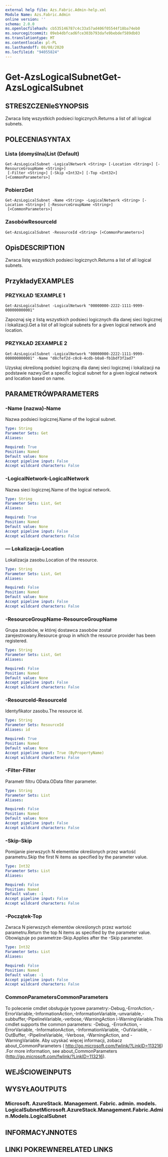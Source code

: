 ```yaml
---
external help file: Azs.Fabric.Admin-help.xml
Module Name: Azs.Fabric.Admin
online version: ''
schema: 2.0.0
ms.openlocfilehash: cb535146787c4c33a57ad406f05544f18ba74eb0
ms.sourcegitcommit: 09eb4dbfcad6fce303b793dafe9bebdef589db03
ms.translationtype: MT
ms.contentlocale: pl-PL
ms.lasthandoff: 08/08/2020
ms.locfileid: "94055824"
---
```

# <span data-ttu-id="baed4-101">Get-AzsLogicalSubnet</span><span class="sxs-lookup"><span data-stu-id="baed4-101">Get-AzsLogicalSubnet</span></span>

## <span data-ttu-id="baed4-102">STRESZCZENIe</span><span class="sxs-lookup"><span data-stu-id="baed4-102">SYNOPSIS</span></span>
<span data-ttu-id="baed4-103">Zwraca listę wszystkich podsieci logicznych.</span><span class="sxs-lookup"><span data-stu-id="baed4-103">Returns a list of all logical subnets.</span></span>

## <span data-ttu-id="baed4-104">POLECENIA</span><span class="sxs-lookup"><span data-stu-id="baed4-104">SYNTAX</span></span>

### <span data-ttu-id="baed4-105">Lista (domyślna)</span><span class="sxs-lookup"><span data-stu-id="baed4-105">List (Default)</span></span>
```
Get-AzsLogicalSubnet -LogicalNetwork <String> [-Location <String>] [-ResourceGroupName <String>]
 [-Filter <String>] [-Skip <Int32>] [-Top <Int32>] [<CommonParameters>]
```

### <span data-ttu-id="baed4-106">Pobierz</span><span class="sxs-lookup"><span data-stu-id="baed4-106">Get</span></span>
```
Get-AzsLogicalSubnet -Name <String> -LogicalNetwork <String> [-Location <String>] [-ResourceGroupName <String>]
 [<CommonParameters>]
```

### <span data-ttu-id="baed4-107">Zasobów</span><span class="sxs-lookup"><span data-stu-id="baed4-107">ResourceId</span></span>
```
Get-AzsLogicalSubnet -ResourceId <String> [<CommonParameters>]
```

## <span data-ttu-id="baed4-108">Opis</span><span class="sxs-lookup"><span data-stu-id="baed4-108">DESCRIPTION</span></span>
<span data-ttu-id="baed4-109">Zwraca listę wszystkich podsieci logicznych.</span><span class="sxs-lookup"><span data-stu-id="baed4-109">Returns a list of all logical subnets.</span></span>

## <span data-ttu-id="baed4-110">Przykłady</span><span class="sxs-lookup"><span data-stu-id="baed4-110">EXAMPLES</span></span>

### <span data-ttu-id="baed4-111">PRZYKŁAD 1</span><span class="sxs-lookup"><span data-stu-id="baed4-111">EXAMPLE 1</span></span>
```
Get-AzsLogicalSubnet -LogicalNetwork "00000000-2222-1111-9999-000000000001"
```

<span data-ttu-id="baed4-112">Zapoznaj się z listą wszystkich podsieci logicznych dla danej sieci logicznej i lokalizacji.</span><span class="sxs-lookup"><span data-stu-id="baed4-112">Get a list of all logical subnets for a given logical network and location.</span></span>

### <span data-ttu-id="baed4-113">PRZYKŁAD 2</span><span class="sxs-lookup"><span data-stu-id="baed4-113">EXAMPLE 2</span></span>
```
Get-AzsLogicalSubnet -LogicalNetwork "00000000-2222-1111-9999-000000000001" -Name "d8cfef2d-c0c8-4cdb-b0a8-fb1bdf3f2ad7"
```

<span data-ttu-id="baed4-114">Uzyskaj określoną podsieć logiczną dla danej sieci logicznej i lokalizacji na podstawie nazwy.</span><span class="sxs-lookup"><span data-stu-id="baed4-114">Get a specific logical subnet for a given logical network and location based on name.</span></span>

## <span data-ttu-id="baed4-115">PARAMETRÓW</span><span class="sxs-lookup"><span data-stu-id="baed4-115">PARAMETERS</span></span>

### <span data-ttu-id="baed4-116">-Name (nazwa)</span><span class="sxs-lookup"><span data-stu-id="baed4-116">-Name</span></span>
<span data-ttu-id="baed4-117">Nazwa podsieci logicznej.</span><span class="sxs-lookup"><span data-stu-id="baed4-117">Name of the logical subnet.</span></span>

```yaml
Type: String
Parameter Sets: Get
Aliases:

Required: True
Position: Named
Default value: None
Accept pipeline input: False
Accept wildcard characters: False
```

### <span data-ttu-id="baed4-118">-LogicalNetwork</span><span class="sxs-lookup"><span data-stu-id="baed4-118">-LogicalNetwork</span></span>
<span data-ttu-id="baed4-119">Nazwa sieci logicznej.</span><span class="sxs-lookup"><span data-stu-id="baed4-119">Name of the logical network.</span></span>

```yaml
Type: String
Parameter Sets: List, Get
Aliases:

Required: True
Position: Named
Default value: None
Accept pipeline input: False
Accept wildcard characters: False
```

### <span data-ttu-id="baed4-120">— Lokalizacja</span><span class="sxs-lookup"><span data-stu-id="baed4-120">-Location</span></span>
<span data-ttu-id="baed4-121">Lokalizacja zasobu.</span><span class="sxs-lookup"><span data-stu-id="baed4-121">Location of the resource.</span></span>

```yaml
Type: String
Parameter Sets: List, Get
Aliases:

Required: False
Position: Named
Default value: None
Accept pipeline input: False
Accept wildcard characters: False
```

### <span data-ttu-id="baed4-122">-ResourceGroupName</span><span class="sxs-lookup"><span data-stu-id="baed4-122">-ResourceGroupName</span></span>
<span data-ttu-id="baed4-123">Grupa zasobów, w której dostawca zasobów został zarejestrowany.</span><span class="sxs-lookup"><span data-stu-id="baed4-123">Resource group in which the resource provider has been registered.</span></span>

```yaml
Type: String
Parameter Sets: List, Get
Aliases:

Required: False
Position: Named
Default value: None
Accept pipeline input: False
Accept wildcard characters: False
```

### <span data-ttu-id="baed4-124">-ResourceId</span><span class="sxs-lookup"><span data-stu-id="baed4-124">-ResourceId</span></span>
<span data-ttu-id="baed4-125">Identyfikator zasobu.</span><span class="sxs-lookup"><span data-stu-id="baed4-125">The resource id.</span></span>

```yaml
Type: String
Parameter Sets: ResourceId
Aliases: id

Required: True
Position: Named
Default value: None
Accept pipeline input: True (ByPropertyName)
Accept wildcard characters: False
```

### <span data-ttu-id="baed4-126">-Filter</span><span class="sxs-lookup"><span data-stu-id="baed4-126">-Filter</span></span>
<span data-ttu-id="baed4-127">Parametr filtru OData.</span><span class="sxs-lookup"><span data-stu-id="baed4-127">OData filter parameter.</span></span>

```yaml
Type: String
Parameter Sets: List
Aliases:

Required: False
Position: Named
Default value: None
Accept pipeline input: False
Accept wildcard characters: False
```

### <span data-ttu-id="baed4-128">-Skip</span><span class="sxs-lookup"><span data-stu-id="baed4-128">-Skip</span></span>
<span data-ttu-id="baed4-129">Pomijanie pierwszych N elementów określonych przez wartość parametru.</span><span class="sxs-lookup"><span data-stu-id="baed4-129">Skip the first N items as specified by the parameter value.</span></span>

```yaml
Type: Int32
Parameter Sets: List
Aliases:

Required: False
Position: Named
Default value: -1
Accept pipeline input: False
Accept wildcard characters: False
```

### <span data-ttu-id="baed4-130">-Początek</span><span class="sxs-lookup"><span data-stu-id="baed4-130">-Top</span></span>
<span data-ttu-id="baed4-131">Zwraca N pierwszych elementów określonych przez wartość parametru.</span><span class="sxs-lookup"><span data-stu-id="baed4-131">Return the top N items as specified by the parameter value.</span></span>
<span data-ttu-id="baed4-132">Obowiązuje po parametrze-Skip.</span><span class="sxs-lookup"><span data-stu-id="baed4-132">Applies after the -Skip parameter.</span></span>

```yaml
Type: Int32
Parameter Sets: List
Aliases:

Required: False
Position: Named
Default value: -1
Accept pipeline input: False
Accept wildcard characters: False
```

### <span data-ttu-id="baed4-133">CommonParameters</span><span class="sxs-lookup"><span data-stu-id="baed4-133">CommonParameters</span></span>
<span data-ttu-id="baed4-134">To polecenie cmdlet obsługuje typowe parametry:-Debug,-ErrorAction,-ErrorVariable,-InformationAction,-InformationVariable,-unvariable,-subbuffer,-PipelineVariable,-verbose,-WarningAction i-WarningVariable.</span><span class="sxs-lookup"><span data-stu-id="baed4-134">This cmdlet supports the common parameters: -Debug, -ErrorAction, -ErrorVariable, -InformationAction, -InformationVariable, -OutVariable, -OutBuffer, -PipelineVariable, -Verbose, -WarningAction, and -WarningVariable.</span></span> <span data-ttu-id="baed4-135">Aby uzyskać więcej informacji, zobacz about_CommonParameters ( http://go.microsoft.com/fwlink/?LinkID=113216) .</span><span class="sxs-lookup"><span data-stu-id="baed4-135">For more information, see about_CommonParameters (http://go.microsoft.com/fwlink/?LinkID=113216).</span></span>

## <span data-ttu-id="baed4-136">WEJŚCIOWE</span><span class="sxs-lookup"><span data-stu-id="baed4-136">INPUTS</span></span>

## <span data-ttu-id="baed4-137">WYSYŁA</span><span class="sxs-lookup"><span data-stu-id="baed4-137">OUTPUTS</span></span>

### <span data-ttu-id="baed4-138">Microsoft. AzureStack. Management. Fabric. admin. models. LogicalSubnet</span><span class="sxs-lookup"><span data-stu-id="baed4-138">Microsoft.AzureStack.Management.Fabric.Admin.Models.LogicalSubnet</span></span>

## <span data-ttu-id="baed4-139">INFORMACYJN</span><span class="sxs-lookup"><span data-stu-id="baed4-139">NOTES</span></span>

## <span data-ttu-id="baed4-140">LINKI POKREWNE</span><span class="sxs-lookup"><span data-stu-id="baed4-140">RELATED LINKS</span></span>
